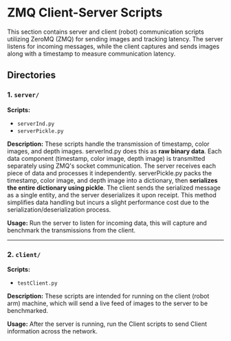 # ZMQ Client-Server Scripts

This section contains server and client (robot) communication scripts utilizing ZeroMQ (ZMQ) for sending images and tracking latency. The server listens for incoming messages, while the client captures and sends images along with a timestamp to measure communication latency.

## Directories

### 1. `server/`
**Scripts:**
- `serverInd.py`
- `serverPickle.py`

**Description:**
These scripts handle the transmission of timestamp, color images, and depth images. serverInd.py does this as **raw binary data**. Each data component (timestamp, color image, depth image) is transmitted separately using ZMQ's socket communication. The server receives each piece of data and processes it independently. 
serverPickle.py packs the timestamp, color image, and depth image into a dictionary, then **serializes the entire dictionary using pickle**. The client sends the serialized message as a single entity, and the server deserializes it upon receipt. This method simplifies data handling but incurs a slight performance cost due to the serialization/deserialization process.

**Usage:**
Run the server to listen for incoming data, this will capture and benchmark the transmissions from the client.

---

### 2. `client/`
**Scripts:**
- `testClient.py`

**Description:**
These scripts are intended for running on the client (robot arm) machine, which will send a live feed of images to the server to be benchmarked.

**Usage:**
After the server is running, run the Client scripts to send Client information across the network.
